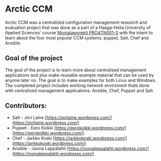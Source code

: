 # Arctic CCM
Arctic CCM  was a centralized configuration management research and evaluation project that was done as a part of a Haaga-Helia University of Applied Sciences' course [Monialaprojekti PRO4TN001-3](http://www.haaga-helia.fi/fi/opinto-opas/opintojaksokuvaukset/PRO4TN001) with the intent to learn about the four most popular CCM systems: puppet, Salt, Chef and Ansible.

## Goal of the project
The goal of the project is to learn more about centralized management applications and also make reusable example material that can be used by anyone later on. The goal is to make examples for both Linux and Windows. The completed project includes working network enviroment thats done with centralized management applications: Ansible, Chef, Puppet and Salt.


## Contributors:
* Salt - Jori Laine [https://jorilaine.wordpress.com/](https://jorilaine.wordpress.com/)
* Puppet - Eero Kolkki [https://eerokolkki.wordpress.com/](https://eerokolkki.wordpress.com/)
* Chef - Jarkko Koski [https://jarkkokoski.wordpress.com/](https://jarkkokoski.wordpress.com/)
* Ansible - Joona Leppälahti [https://joonaleppalahti.wordpress.com/](https://joonaleppalahti.wordpress.com/)
